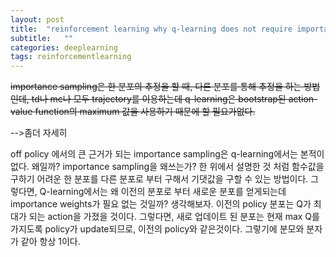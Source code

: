 ```yaml
---
layout: post
title:  "reinforcement learning why q-learning does not require importance sampling 큐러닝에서 importance sampling이 필요하지 않은 이유"
subtitle:   ""
categories: deeplearning
tags: reinforcementlearning
---
```


~~importance sampling은 한 분포의 추정을 할 때, 다른 분포를 통해 추정을 하는 방법인데, td나 mc나 모두 trajectory를 이용하는데 q-learning은 
bootstrap된 action-value function의 maximum 값을 사용하기 때문에 할 필요가없다.~~

-->좀더 자세히


off policy 에서의 큰 근거가 되는 importance sampling은 q-learning에서는 본적이 없다. 왜일까? importance sampling을 왜쓰는가? 한 위에서 설명한 것 처럼 함수값을 구하기 어려운 한 분포를 다른 분포로 부터 구해서 기댓값을 구할 수 있는 방법이다. 그렇다면, Q-learning에서는 왜 이전의 분포로 부터 새로운 분포를 얻게되는데 importance weights가 필요 없는 것일까? 생각해보자. 이전의 policy 분포는 Q가 최대가 되는 action을 가졌을 것이다. 그렇다면, 새로 업데이트 된 분포는 현재 max Q를 가지도록 policy가 update되므로, 이전의 policy와 같은것이다. 그렇기에 분모와 분자가 같아 항상 1이다.
